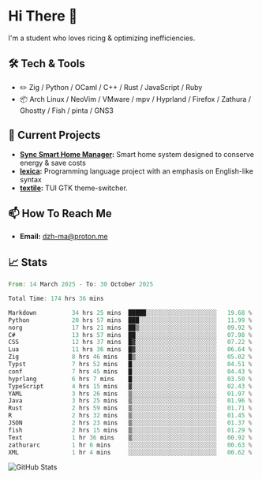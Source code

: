 # Hi There 👋
I'm a student who loves ricing & optimizing inefficiencies.
## 🛠️ Tech & Tools
- ✏️  Zig / Python / OCaml / C++ / Rust / JavaScript / Ruby
- 📦 Arch Linux / NeoVim / VMware / mpv / Hyprland / Firefox / Zathura / Ghostty / Fish / pinta / GNS3
## 🔭 Current Projects
- **[Sync Smart Home Manager](https://github.com/dzh-ma/sync):** Smart home system designed to conserve energy & save costs
- **[lexica](https://github.com/dzh-ma/lexica):** Programming language project with an emphasis on English-like syntax
- **[textile](https://github.com/dzh-ma/textile):** TUI GTK theme-switcher.
## 📫 How To Reach Me
- **Email:** [dzh-ma@proton.me](mailto:dzh-ma@proton.me)
## 📈 Stats
<!--START_SECTION:waka-->

```rust
From: 14 March 2025 - To: 30 October 2025

Total Time: 174 hrs 36 mins

Markdown          34 hrs 25 mins  █████░░░░░░░░░░░░░░░░░░░░   19.68 %
Python            20 hrs 57 mins  ███░░░░░░░░░░░░░░░░░░░░░░   11.99 %
norg              17 hrs 21 mins  ██▒░░░░░░░░░░░░░░░░░░░░░░   09.92 %
C#                13 hrs 57 mins  ██░░░░░░░░░░░░░░░░░░░░░░░   07.98 %
CSS               12 hrs 37 mins  █▓░░░░░░░░░░░░░░░░░░░░░░░   07.22 %
Lua               11 hrs 36 mins  █▓░░░░░░░░░░░░░░░░░░░░░░░   06.64 %
Zig               8 hrs 46 mins   █▒░░░░░░░░░░░░░░░░░░░░░░░   05.02 %
Typst             7 hrs 52 mins   █░░░░░░░░░░░░░░░░░░░░░░░░   04.51 %
conf              7 hrs 45 mins   █░░░░░░░░░░░░░░░░░░░░░░░░   04.43 %
hyprlang          6 hrs 7 mins    █░░░░░░░░░░░░░░░░░░░░░░░░   03.50 %
TypeScript        4 hrs 15 mins   ▓░░░░░░░░░░░░░░░░░░░░░░░░   02.43 %
YAML              3 hrs 26 mins   ▒░░░░░░░░░░░░░░░░░░░░░░░░   01.97 %
Java              3 hrs 25 mins   ▒░░░░░░░░░░░░░░░░░░░░░░░░   01.96 %
Rust              2 hrs 59 mins   ▒░░░░░░░░░░░░░░░░░░░░░░░░   01.71 %
R                 2 hrs 32 mins   ▒░░░░░░░░░░░░░░░░░░░░░░░░   01.45 %
JSON              2 hrs 23 mins   ▒░░░░░░░░░░░░░░░░░░░░░░░░   01.37 %
fish              2 hrs 15 mins   ▒░░░░░░░░░░░░░░░░░░░░░░░░   01.29 %
Text              1 hr 36 mins    ▒░░░░░░░░░░░░░░░░░░░░░░░░   00.92 %
zathurarc         1 hr 6 mins     ░░░░░░░░░░░░░░░░░░░░░░░░░   00.63 %
XML               1 hr 4 mins     ░░░░░░░░░░░░░░░░░░░░░░░░░   00.62 %
```

<!--END_SECTION:waka-->

![GitHub Stats](https://github-readme-stats.vercel.app/api?username=dzh-ma&show_icons=true&theme=transparent)
